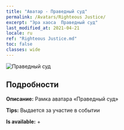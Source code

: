 ```yaml
---
title: "Аватар - Праведный суд"
permalink: /Avatars/Righteous Justice/
excerpt: "Эра хаоса  Праведный суд"
last_modified_at: 2021-04-21
locale: ru
ref: "Righteous Justice.md"
toc: false
classes: wide
---
```

 ![Праведный суд](/images/a/avatarFrame_74.png)

## Подробности

 **Описание:** Рамка аватара «Праведный суд» 

 **Tips:** Выдается за участие в событии 

 **Is available:**  + 

